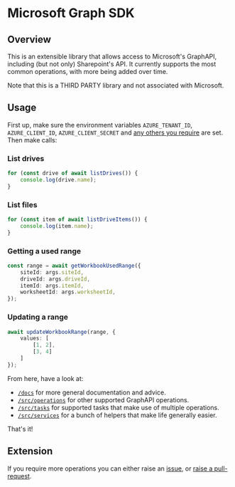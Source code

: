 # Microsoft Graph SDK
## Overview
This is an extensible library that allows access to Microsoft's GraphAPI, including (but not only) Sharepoint's API. It currently supports the most common operations, with more being added over time.

Note that this is a THIRD PARTY library and not associated with Microsoft.

## Usage
First up, make sure the environment variables `AZURE_TENANT_ID`, `AZURE_CLIENT_ID`, `AZURE_CLIENT_SECRET` and [any others you require](docs/envs.md) are set. Then make calls:

### List drives
```typescript
for (const drive of await listDrives()) {
	console.log(drive.name);
}
```

### List files
```typescript
for (const item of await listDriveItems()) {
	console.log(item.name);
}
```

### Getting a used range
```typescript
const range = await getWorkbookUsedRange({
    siteId: args.siteId,
    driveId: args.driveId,
    itemId: args.itemId,
    worksheetId: args.worksheetId,
});
```

### Updating a range
```typescript
await updateWorkbookRange(range, {
	values: [
		[1, 2],
		[3, 4]
	]
});
```

From here, have a look at:
* [`/docs`](https://github.com/ProspectSafe/microsoft-graph/tree/main/docs) for more general documentation and advice.
* [`/src/operations`](https://github.com/ProspectSafe/microsoft-graph/tree/main/src/operations) for other supported GraphAPI operations.
* [`/src/tasks`](https://github.com/ProspectSafe/microsoft-graph/tree/main/src/tasks) for supported tasks that make use of multiple operations. 
* [`/src/services`](https://github.com/ProspectSafe/microsoft-graph/tree/main/src/services) for a bunch of helpers that make life generally easier.

That's it!

## Extension
If you require more operations you can either raise an [issue](https://github.com/ProspectSafe/microsoft-graph/issues), or [raise a pull-request](CONTRIBUTING.md).
